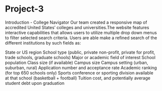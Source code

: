 # Project-3

Introduction - College Navigator
Our team created a responsive map of accredited United States’ colleges and universities.The website features interactive capabilities that allows users to utilize multiple drop down menus to filter selected search criteria. Users are able make a refined search of the different institutions by such fields as: 

State or US region
School type (public, private non-profit, private for profit, trade schools, graduate schools)
Major or academic field of interest 
School population 
Class size (if available)
Campus size
Campus setting (urban, suburban, rural)
Application number and acceptance rate
Academic ranking (for top 650 schools only) 
Sports conference or sporting division available at that school (basketball + football)
Tuition cost, and potentially average student debt upon graduation
